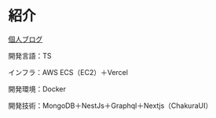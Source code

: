 # 紹介

[個人ブログ](https://notes.reinf0rce.com/)

開発言語：TS

インフラ：AWS ECS（EC2）＋Vercel

開発環境：Docker

開発技術：MongoDB＋NestJs＋Graphql＋Nextjs（ChakuraUI）




